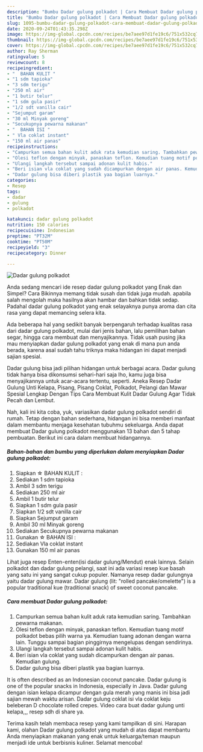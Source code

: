 ```yaml
---
description: "Bumbu Dadar gulung polkadot | Cara Membuat Dadar gulung polkadot Yang Bisa Manjain Lidah"
title: "Bumbu Dadar gulung polkadot | Cara Membuat Dadar gulung polkadot Yang Bisa Manjain Lidah"
slug: 1095-bumbu-dadar-gulung-polkadot-cara-membuat-dadar-gulung-polkadot-yang-bisa-manjain-lidah
date: 2020-09-24T01:43:35.298Z
image: https://img-global.cpcdn.com/recipes/be7aee97d1fe19c6/751x532cq70/dadar-gulung-polkadot-foto-resep-utama.jpg
thumbnail: https://img-global.cpcdn.com/recipes/be7aee97d1fe19c6/751x532cq70/dadar-gulung-polkadot-foto-resep-utama.jpg
cover: https://img-global.cpcdn.com/recipes/be7aee97d1fe19c6/751x532cq70/dadar-gulung-polkadot-foto-resep-utama.jpg
author: Ray Sherman
ratingvalue: 5
reviewcount: 8
recipeingredient:
- "  BAHAN KULIT "
- "1 sdm tapioka"
- "3 sdm terigu"
- "250 ml air"
- "1 butir telur"
- "1 sdm gula pasir"
- "1/2 sdt vanilla cair"
- "Sejumput garam"
- "30 ml Minyak goreng"
- "Secukupnya pewarna makanan"
- "  BAHAN ISI "
- " Vla coklat instant"
- "150 ml air panas"
recipeinstructions:
- "Campurkan semua bahan kulit aduk rata kemudian saring. Tambahkan pewarna makanan."
- "Olesi teflon dengan minyak, panaskan teflon. Kemudian tuang motif polkadot bebas pilih warna ya. Kemudian tuang adonan dengan warna lain. Tunggu sampai bagian pinggirnya mengelupas dengan sendirinya."
- "Ulangi langkah tersebut sampai adonan kulit habis."
- "Beri isian vla coklat yang sudah dicampurkan dengan air panas. Kemudian gulung."
- "Dadar gulung bisa diberi plastik yaa bagian luarnya."
categories:
- Resep
tags:
- dadar
- gulung
- polkadot

katakunci: dadar gulung polkadot 
nutrition: 150 calories
recipecuisine: Indonesian
preptime: "PT32M"
cooktime: "PT50M"
recipeyield: "3"
recipecategory: Dinner

---
```



![Dadar gulung polkadot](https://img-global.cpcdn.com/recipes/be7aee97d1fe19c6/751x532cq70/dadar-gulung-polkadot-foto-resep-utama.jpg)

Anda sedang mencari ide resep dadar gulung polkadot yang Enak dan Simpel? Cara Bikinnya memang tidak susah dan tidak juga mudah. apabila salah mengolah maka hasilnya akan hambar dan bahkan tidak sedap. Padahal dadar gulung polkadot yang enak selayaknya punya aroma dan cita rasa yang dapat memancing selera kita.

Ada beberapa hal yang sedikit banyak berpengaruh terhadap kualitas rasa dari dadar gulung polkadot, mulai dari jenis bahan, lalu pemilihan bahan segar, hingga cara membuat dan menyajikannya. Tidak usah pusing jika mau menyiapkan dadar gulung polkadot yang enak di mana pun anda berada, karena asal sudah tahu triknya maka hidangan ini dapat menjadi sajian spesial.

Dadar gulung bisa jadi pilihan hidangan untuk berbagai acara. Dadar gulung tidak hanya bisa dikonsumsi sehari-hari saja lho, kamu juga bisa menyajikannya untuk acar-acara tertentu, seperti. Aneka Resep Dadar Gulung Unti Kelapa, Pisang, Pisang Coklat, Polkadot, Pelangi dan Mawar Spesial Lengkap Dengan Tips Cara Membuat Kulit Dadar Gulung Agar Tidak Pecah dan Lembut.


Nah, kali ini kita coba, yuk, variasikan dadar gulung polkadot sendiri di rumah. Tetap dengan bahan sederhana, hidangan ini bisa memberi manfaat dalam membantu menjaga kesehatan tubuhmu sekeluarga. Anda dapat membuat Dadar gulung polkadot menggunakan 13 bahan dan 5 tahap pembuatan. Berikut ini cara dalam membuat hidangannya.

<!--inarticleads1-->

##### Bahan-bahan dan bumbu yang diperlukan dalam menyiapkan Dadar gulung polkadot:

1. Siapkan  ☆ BAHAN KULIT :
1. Sediakan 1 sdm tapioka
1. Ambil 3 sdm terigu
1. Sediakan 250 ml air
1. Ambil 1 butir telur
1. Siapkan 1 sdm gula pasir
1. Siapkan 1/2 sdt vanilla cair
1. Siapkan Sejumput garam
1. Ambil 30 ml Minyak goreng
1. Sediakan Secukupnya pewarna makanan
1. Gunakan  ☆ BAHAN ISI :
1. Sediakan  Vla coklat instant
1. Gunakan 150 ml air panas


Lihat juga resep Enten-enten(isi dadar gulung/Mendut) enak lainnya. Selain polkadot dan dadar gulung pelangi, saat ini ada variasi resep kue basah yang satu ini yang sangat cukup populer. Namanya resep dadar gulungnya yaitu dadar gulung mawar. Dadar gulung (lit: &#34;rolled pancake/omelette&#34;) is a popular traditional kue (traditional snack) of sweet coconut pancake. 

<!--inarticleads2-->

##### Cara membuat Dadar gulung polkadot:

1. Campurkan semua bahan kulit aduk rata kemudian saring. Tambahkan pewarna makanan.
1. Olesi teflon dengan minyak, panaskan teflon. Kemudian tuang motif polkadot bebas pilih warna ya. Kemudian tuang adonan dengan warna lain. Tunggu sampai bagian pinggirnya mengelupas dengan sendirinya.
1. Ulangi langkah tersebut sampai adonan kulit habis.
1. Beri isian vla coklat yang sudah dicampurkan dengan air panas. Kemudian gulung.
1. Dadar gulung bisa diberi plastik yaa bagian luarnya.


It is often described as an Indonesian coconut pancake. Dadar gulung is one of the popular snacks in Indonesia, especially in Java. Dadar gulung dengan isian kelapa dicampur dengan gula merah yang manis ini bisa jadi sajian mewah waktu arisan. Dadar gulung coklat isi vla coklat keju beleberan D chocolate rolled crepes. Video cara buat dadar gulung unti kelapa,,, resep sdh di share ya. 

Terima kasih telah membaca resep yang kami tampilkan di sini. Harapan kami, olahan Dadar gulung polkadot yang mudah di atas dapat membantu Anda menyiapkan makanan yang enak untuk keluarga/teman maupun menjadi ide untuk berbisnis kuliner. Selamat mencoba!
